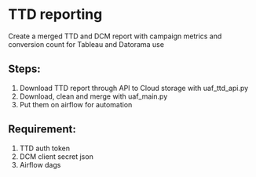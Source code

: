 # TTD reporting
Create a merged TTD and DCM report with campaign metrics and conversion count for Tableau and Datorama use

## Steps:
1. Download TTD report through API to Cloud storage with uaf_ttd_api.py
2. Download, clean and merge with uaf_main.py
3. Put them on airflow for automation

## Requirement:
1. TTD auth token
2. DCM client secret json
3. Airflow dags
